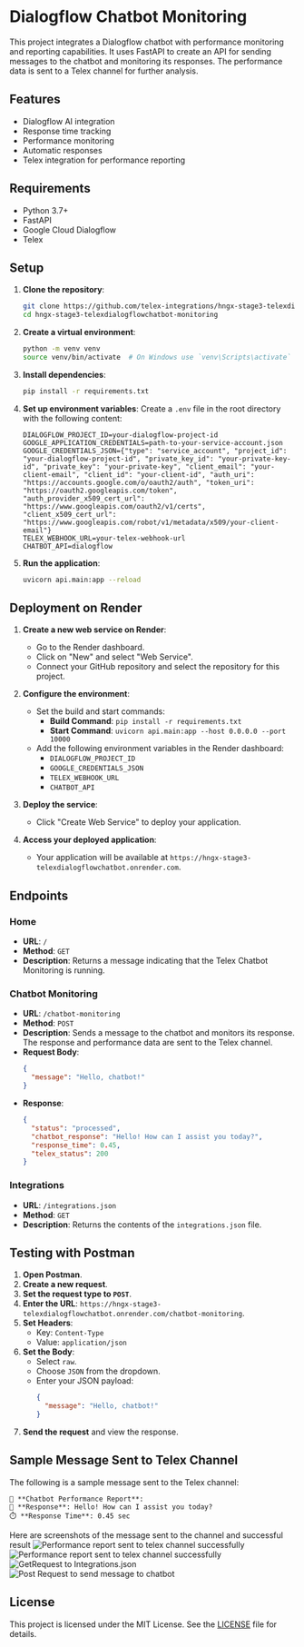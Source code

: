# Dialogflow Chatbot Monitoring

This project integrates a Dialogflow chatbot with performance monitoring and reporting capabilities. It uses FastAPI to create an API for sending messages to the chatbot and monitoring its responses. The performance data is sent to a Telex channel for further analysis.

## Features

- Dialogflow AI integration
- Response time tracking
- Performance monitoring
- Automatic responses
- Telex integration for performance reporting

## Requirements

- Python 3.7+
- FastAPI
- Google Cloud Dialogflow
- Telex

## Setup

1. **Clone the repository**:
   ```sh
   git clone https://github.com/telex-integrations/hngx-stage3-telexdialogflowchatbot-monitoring.git
   cd hngx-stage3-telexdialogflowchatbot-monitoring
   ```

2. **Create a virtual environment**:
   ```sh
   python -m venv venv
   source venv/bin/activate  # On Windows use `venv\Scripts\activate`
   ```

3. **Install dependencies**:
   ```sh
   pip install -r requirements.txt
   ```

4. **Set up environment variables**:
   Create a `.env` file in the root directory with the following content:
   ```properties
   DIALOGFLOW_PROJECT_ID=your-dialogflow-project-id
   GOOGLE_APPLICATION_CREDENTIALS=path-to-your-service-account.json
   GOOGLE_CREDENTIALS_JSON={"type": "service_account", "project_id": "your-dialogflow-project-id", "private_key_id": "your-private-key-id", "private_key": "your-private-key", "client_email": "your-client-email", "client_id": "your-client-id", "auth_uri": "https://accounts.google.com/o/oauth2/auth", "token_uri": "https://oauth2.googleapis.com/token", "auth_provider_x509_cert_url": "https://www.googleapis.com/oauth2/v1/certs", "client_x509_cert_url": "https://www.googleapis.com/robot/v1/metadata/x509/your-client-email"}
   TELEX_WEBHOOK_URL=your-telex-webhook-url
   CHATBOT_API=dialogflow
   ```

5. **Run the application**:
   ```sh
   uvicorn api.main:app --reload
   ```

## Deployment on Render

1. **Create a new web service on Render**:
   - Go to the Render dashboard.
   - Click on "New" and select "Web Service".
   - Connect your GitHub repository and select the repository for this project.

2. **Configure the environment**:
   - Set the build and start commands:
     - **Build Command**: `pip install -r requirements.txt`
     - **Start Command**: `uvicorn api.main:app --host 0.0.0.0 --port 10000`
   - Add the following environment variables in the Render dashboard:
     - `DIALOGFLOW_PROJECT_ID`
     - `GOOGLE_CREDENTIALS_JSON`
     - `TELEX_WEBHOOK_URL`
     - `CHATBOT_API`

3. **Deploy the service**:
   - Click "Create Web Service" to deploy your application.

4. **Access your deployed application**:
   - Your application will be available at `https://hngx-stage3-telexdialogflowchatbot.onrender.com`.

## Endpoints

### Home

- **URL**: `/`
- **Method**: `GET`
- **Description**: Returns a message indicating that the Telex Chatbot Monitoring is running.

### Chatbot Monitoring

- **URL**: `/chatbot-monitoring`
- **Method**: `POST`
- **Description**: Sends a message to the chatbot and monitors its response. The response and performance data are sent to the Telex channel.
- **Request Body**:
  ```json
  {
    "message": "Hello, chatbot!"
  }
  ```
- **Response**:
  ```json
  {
    "status": "processed",
    "chatbot_response": "Hello! How can I assist you today?",
    "response_time": 0.45,
    "telex_status": 200
  }
  ```

### Integrations

- **URL**: `/integrations.json`
- **Method**: `GET`
- **Description**: Returns the contents of the `integrations.json` file.

## Testing with Postman

1. **Open Postman**.
2. **Create a new request**.
3. **Set the request type to `POST`**.
4. **Enter the URL**: `https://hngx-stage3-telexdialogflowchatbot.onrender.com/chatbot-monitoring`.
5. **Set Headers**:
   - Key: `Content-Type`
   - Value: `application/json`
6. **Set the Body**:
   - Select `raw`.
   - Choose `JSON` from the dropdown.
   - Enter your JSON payload:
     ```json
     {
       "message": "Hello, chatbot!"
     }
     ```
7. **Send the request** and view the response.

## Sample Message Sent to Telex Channel

The following is a sample message sent to the Telex channel:

```
🤖 **Chatbot Performance Report**:
📌 **Response**: Hello! How can I assist you today?
⏱️ **Response Time**: 0.45 sec
```
Here are screenshots of the message sent to the channel and successful result
![Performance report sent to telex channel successfully](screenshots/screenshot2.png)
![Performance report sent to telex channel successfully](screenshots/screenshot1.png)
![GetRequest to Integrations.json](screenshots/screenshot3.png)
![Post Request to send message to chatbot](screenshots/screenshot4.png)

## License

This project is licensed under the MIT License. See the [LICENSE](LICENSE) file for details.
